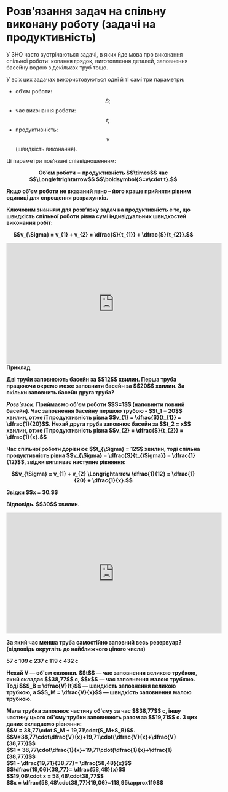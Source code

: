 # Розв’язання задач на спiльну виконану роботу (задачi на продуктивнiсть)

<p>У ЗНО часто зустрiчаються задачi, в яких йде мова про виконання спiльної роботи: копання грядок, виготовлення деталей, заповнення басейну водою з декiлькох труб тощо.
</p>

<p>У всiх цих задачах використовуються однi й тi самi три параметри:</p>

* об’єм роботи: $$S;$$
* час виконання роботи: $$t;$$
* продуктивнiсть: $$v$$ (швидкiсть виконання).

<div class="space"><p>Цi параметри пов’язанi спiввiдношенням:</p>

<p align="center"><b>Об’єм роботи</b> = <b>продуктивність $$\times$$ час $$\Longleftrightarrow$$ $$\boldsymbol{S=v\cdot t}.$$</p></div>


<p>Якщо об’єм роботи не вказаний явно – його краще прийняти рівним одиниці для спрощення розрахунків.</p>

<div class="space"><p>Ключовим знанням для розв’язку задач на продуктивність є те, що <b>швидкість спільної роботи рівна сумі індивідуальних швидкостей виконання робіт:</b>

<p align="center">$$v_{\Sigma} = v_{1} + v_{2} = \dfrac{S}{t_{1}} + \dfrac{S}{t_{2}}.$$</p></div>

<div class="space">
<div class="fluidMedia">
<iframe align="center" width="560" height="315" src="https://www.youtube.com/embed/euXvbUuqIGA" frameborder="0" allowfullscreen></iframe>
</div>
<div class="popup">
</div>
</div>

<div class="space"></div>

<div class="space">
<div class="task-wrap">
<span class="task">Приклад</span>
<div class="task-text">
<p>Двi труби заповнюють басейн за $$12$$ хвилин. Перша труба працюючи окремо може заповнити басейн за $$20$$ хвилин. За скiльки заповнить басейн друга труба?</p>
<p><b><i>Розв’язок.</i></b> Приймаємо об'єм роботи  $$S=1$$ (наповнити повний басейн). Час заповнення басейну першою трубою - $$t_1 = 20$$ хвилин, отже її продуктивність рівна $$v_{1} = \dfrac{S}{t_{1}} = \dfrac{1}{20}$$. Нехай друга труба заповнює басейн за $$t_2 = x$$ хвилин, отже її продуктивність рівна $$v_{2} = \dfrac{S}{t_{2}} = \dfrac{1}{x}.$$</p>
<p>Час спільної роботи дорівнює $$t_{\Sigma} = 12$$ хвилин, тоді спільна продуктивність рівна $$v_{\Sigma} = \dfrac{S}{t_{\Sigma}} = \dfrac{1}{12}$$, звідки випливає наступне рівняння:</p>
<p align="center">$$v_{\Sigma} = v_{1} + v_{2} \Longrightarrow \dfrac{1}{12} = \dfrac{1}{20} + \dfrac{1}{x}.$$</p>
<p>Звідки $$x = 30.$$</p>
<p><b>Вiдповiдь.</b> $$30$$ хвилин.</p>
</div>
</div>
</div>

<div class="fluidMedia">
<iframe align="center" width="560" height="315" src="https://www.youtube.com/embed/2aWKX3qhCHs" frameborder="0" allowfullscreen></iframe>
</div>
<div class="popup">
</div>

<div class="space"></div>

<quiz correctLabel="correct" incorrectLabel="incorrect" checkLabel="check">
    <question text="">
        <p>За який час менша труба самостійно заповний весь резервуар? (відповідь округліть до найближчого цілого числа)</p>
        <answer>57 c</answer>
        <answer>109 c</answer>
        <answer>237 c</answer>
        <answer correct>119 c</answer>
        <answer>432 c</answer>
    </question>
    <explanation>
    <p>Нехай V — об'єм склянки. $$t$$ — час заповнення великою трубкою, який складає $$38,77$$ с, $$x$$ — час заповнення малою трубкою. Тоді $$S_B = \dfrac{V}{t}$$ — швидкість заповнення великою трубкою, а $$S_M = \dfrac{V}{x}$$ — швидкість заповнення малою трубкою.</p>
    <p>Мала трубка заповнює частину об'єму за час $$38,77$$ с, іншу частину цього об'єму трубки заповнюють разом за $$19,71$$ с. З цих даних складаємо рівняння:</br>
    $$V = 38,77\cdot S_M + 19,71\cdot(S_M+S_B)$$.</br>
    $$V=38,77\cdot\dfrac{V}{x}+19,71\cdot(\dfrac{V}{x}+\dfrac{V}{38,77})$$</br>
    $$1 = 38,77\cdot\dfrac{1}{x}+19,71\cdot(\dfrac{1}{x}+\dfrac{1}{38,77})$$</br>
    $$1 - \dfrac{19,71}{38,77}= \dfrac{58,48}{x}$$</br>
    $$\dfrac{19,06}{38,77}= \dfrac{58,48}{x}$$</br>
    $$19,06\cdot x = 58,48\cdot38,77$$</br>
    $$x = \dfrac{58,48\cdot38,77}{19,06}=118,95\approx119$$</p>
    </explanation>
</quiz>


